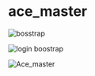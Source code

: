 # ace_master
![bosstrap](https://user-images.githubusercontent.com/97661073/162887085-defa71b4-1096-4e3f-898a-af2e1d264a09.png)

![login boostrap](https://user-images.githubusercontent.com/97661073/162887097-46d367a1-7c19-46ff-9811-983ee4ec2fff.png)

![Ace_master](https://user-images.githubusercontent.com/97661073/162887113-a2b9cdf3-b15b-4a8d-bb1e-c5892dc49fb1.png)
